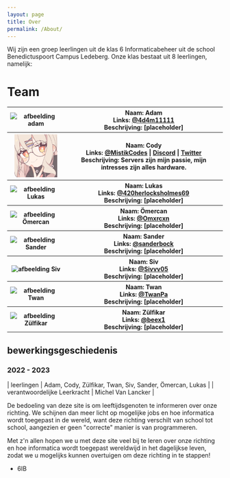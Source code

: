 ```yaml
---
layout: page
title: Over
permalink: /About/
---
```


Wij zijn een groep leerlingen uit de klas 6 Informaticabeheer uit de school Benedictuspoort Campus Ledeberg. Onze klas bestaat uit 8 leerlingen, namelijk: 
# Team
<table>
<tr>
    <th>
        <img src="https://icones.pro/wp-content/uploads/2021/06/icone-d-image-rouge.png" alt="afbeelding adam" width="100" height="100">
    </th>
    <th>
        Naam: Adam<br>
        Links: <a href="https://github.com/4d4m11111">@4d4m11111</a><br>
        Beschrijving: [placeholder]
    </th>
</tr>

<tr>
    <th>
        <img src="/assets/cody.png" alt="afbeelding Cody" width="100" height="100">
    </th>
    <th>
        Naam: Cody<br>
        Links: <a href="https://github.com/MistikCodes">@MistikCodes</a> | 
        <a href="https://discord.gg/HVu7Wf5gCR">Discord</a> | <a href="https://twitter.com/EmperionVR">Twitter</a><br>
        Beschrijving: Servers zijn mijn passie, mijn intresses zijn alles hardware. 
    </th>
</tr> 

<tr>
    <th>
        <img src="https://icones.pro/wp-content/uploads/2021/06/icone-d-image-rouge.png" alt="afbeelding Lukas" width="100" height="100">
    </th>
    <th>
        Naam: Lukas<br>
        Links: <a href="https://github.com/420herlocksholmes69">@420herlocksholmes69</a><br>
        Beschrijving: [placeholder]
    </th>
</tr>

<tr>
    <th>
        <img src="https://icones.pro/wp-content/uploads/2021/06/icone-d-image-rouge.png" alt="afbeelding Ömercan" width="100" height="100">
    </th>
    <th>
        Naam: Ömercan<br>
        Links: <a href="https://github.com/Omxrcxn">@Omxrcxn</a><br>
        Beschrijving: [placeholder]
    </th>
</tr>

<tr>
    <th>
        <img src="https://icones.pro/wp-content/uploads/2021/06/icone-d-image-rouge.png" alt="afbeelding Sander" width="100" height="100">
    </th>
    <th>
        Naam: Sander<br>
        Links: <a href="https://github.com/sanderbock">@sanderbock</a><br>
        Beschrijving: [placeholder]
    </th>
</tr>

<tr>
    <th>
        <img src="https://icones.pro/wp-content/uploads/2021/06/icone-d-image-rouge.png" alt="afbeelding Siv" width="100" height="100">
    </th>
    <th>
        Naam: Siv<br>
        Links: <a href="https://github.com/Sivvv05">@Sivvv05</a><br>
        Beschrijving: [placeholder]
    </th>
</tr>

<tr>
    <th>
        <img src="https://icones.pro/wp-content/uploads/2021/06/icone-d-image-rouge.png" alt="afbeelding Twan" width="100" height="100">
    </th>
    <th>
        Naam: Twan<br>
        Links: <a href="https://github.com/TwanPa">@TwanPa</a><br>
        Beschrijving: [placeholder]
    </th>
</tr>
<tr>
    <th>
        <img src="https://icones.pro/wp-content/uploads/2021/06/icone-d-image-rouge.png" alt="afbeelding Zülfikar" width="100" height="100">
    </th>
    <th>
        Naam: Zülfikar<br>
        Links: <a href="https://github.com/beex1">@beex1</a><br>
        Beschrijving: [placeholder]
    </th>
</tr>
</table>

## bewerkingsgeschiedenis
### 2022 - 2023

| leerlingen                   | Adam, Cody, Zülfikar, Twan, Siv, Sander, Ömercan, Lukas |
| verantwoordelijke Leerkracht | Michel Van Lancker                                      |


De bedoeling van deze site is om leeftijdsgenoten te informeren over onze richting. We schijnen dan meer licht op mogelijke jobs en hoe informatica wordt toegepast in de wereld, want deze richting verschilt van school tot school, aangezien er geen "correcte" manier is van programmeren.

Met z'n allen hopen we u met deze site veel bij te leren over onze richting en hoe informatica wordt toegepast wereldwijd in het dagelijkse leven, zodat we u mogelijks kunnen overtuigen om deze richting in te stappen!

- 6IB
